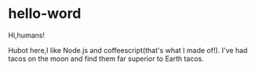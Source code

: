 # hello-word

Hi,humans!

Hubot here,I like Node.js and coffeescript(that's what I made of!).
I've had tacos on the moon and find them far superior to Earth tacos. 
